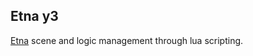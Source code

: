 ## Etna y3

[Etna](https://github.com/nablaFox/Etna) scene and logic management through lua scripting.
